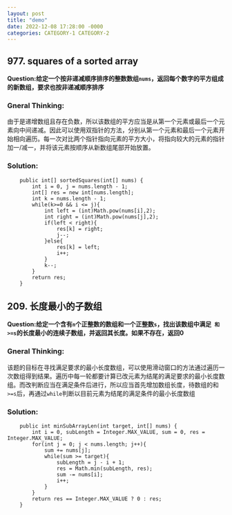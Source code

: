 ```yaml
---
layout: post
title: "demo"
date: 2022-12-08 17:28:00 -0000
categories: CATEGORY-1 CATEGORY-2
---
```

## 977. squares of a sorted array 
**Question:给定一个按非递减顺序排序的整数数组`nums`，返回每个数字的平方组成的新数组，要求也按非递减顺序排序** 
 
### Gneral Thinking:
由于是递增数组且存在负数，所以该数组的平方应当是从第一个元素或最后一个元素向中间递减。因此可以使用双指针的方法，分别从第一个元素和最后一个元素开始相向遍历。每一次对比两个指针指向元素的平方大小，将指向较大的元素的指针加一/减一，并将该元素按顺序从新数组尾部开始放置。

### Solution: 
```
    public int[] sortedSquares(int[] nums) {
        int i = 0, j = nums.length - 1; 
        int[] res = new int[nums.length];
        int k = nums.length - 1;
        while(k>=0 && i <= j){
            int left = (int)Math.pow(nums[i],2);
            int right = (int)Math.pow(nums[j],2);
            if(left < right){
                res[k] = right;
                j--;
            }else{
                res[k] = left;
                i++;
            }
            k--;
        }
        return res;
    }
```
## 209. 长度最小的子数组
**Question:给定一个含有`n`个正整数的数组和一个正整数`s`，找出该数组中满足` 和>=s`的长度最小的连续子数组，并返回其长度。如果不存在，返回0** 
 
### Gneral Thinking:
该题的目标在寻找满足要求的最小长度数组，可以使用滑动窗口的方法通过遍历一次数组得到结果。遍历中每一轮都要计算已改元素为结尾的满足要求的最小长度数组。而改判断应当在满足条件后进行，所以应当首先增加数组长度，待数组的和`>=s`后，再通过`while`判断以目前元素为结尾的满足条件的最小长度数组

### Solution: 
```
    public int minSubArrayLen(int target, int[] nums) {
        int i = 0, subLength = Integer.MAX_VALUE, sum = 0, res = Integer.MAX_VALUE; 
        for(int j = 0; j < nums.length; j++){
            sum += nums[j];
            while(sum >= target){
                subLength = j - i + 1; 
                res = Math.min(subLength, res);
                sum -= nums[i];
                i++;
            }
        }
        return res == Integer.MAX_VALUE ? 0 : res;
    }
```
